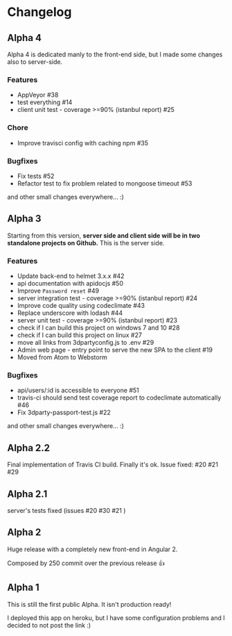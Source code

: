 # Changelog

## Alpha 4

Alpha 4 is dedicated manly to the front-end side, but I made some changes also to server-side.

### **Features**
- AppVeyor #38
- test everything #14
- client unit test - coverage >=90% (istanbul report) #25

### **Chore**
- Improve travisci config with caching npm #35

### **Bugfixes**
- Fix tests #52
- Refactor test to fix problem related to mongoose timeout #53

and other small changes everywhere... :)


## Alpha 3

Starting from this version, **server side and client side will be in two standalone projects on Github.**
This is the server side.

### **Features**
- Update back-end to helmet 3.x.x #42
- api documentation with apidocjs #50
- Improve `Password reset` #49
- server integration test - coverage >=90% (istanbul report) #24
- Improve code quality using codeclimate #43
- Replace underscore with lodash #44
- server unit test - coverage >=90% (istanbul report) #23
- check if I can build this project on windows 7 and 10 #28
- check if I can build this project on linux #27
- move all links from 3dpartyconfig.js to .env #29
- Admin web page - entry point to serve the new SPA to the client #19
- Moved from Atom to Webstorm

### **Bugfixes**
- api/users/:id is accessible to everyone #51
- travis-ci should send test coverage report to codeclimate automatically #46
- Fix 3dparty-passport-test.js #22

and other small changes everywhere... :)


## Alpha 2.2

Final implementation of Travis CI build. Finally it's ok.
Issue fixed: #20 #21 #29


## Alpha 2.1

server's tests fixed (issues #20 #30 #21 )


## Alpha 2

Huge release with a completely new front-end in Angular 2.

Composed by 250 commit over the previous release 👍


## Alpha 1

This is still the first public Alpha.
It isn't production ready!

I deployed this app on heroku, but I have some configuration problems and I decided to not post the link :)